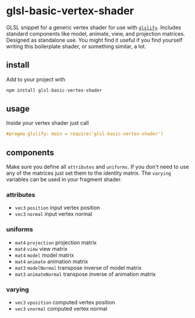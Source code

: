 # glsl-basic-vertex-shader

GLSL snippet for a generic vertex shader for use with [`glslify`](https://github.com/stackgl/glslify). Includes standard components like model, animate, view, and projection matrices. Designed as standalone use. You might find it useful if you find yourself writing this boilerplate shader, or something similar, a lot.

## install

Add to your project with

```bash
npm install glsl-basic-vertex-shader
```

## usage

Inside your vertex shader just call

```glsl
#pragma glslify: main = require('glsl-basic-vertex-shader')
```

## components

Make sure you define all `attributes` and `uniforms`. If you don't need to use any of the matrices just set them to the identity matrix. The `varying` variables can be used in your fragment shader.

### attributes

- `vec3` `position` input vertex position
- `vec3` `normal` input vertex normal

### uniforms

- `mat4` `projection` projection matrix
- `mat4` `view` view matrix
- `mat4` `model` model matrix
- `mat4` `animate` animation matrix
- `mat3` `modelNormal` transpose inverse of model matrix
- `mat3` `animateNormal` transpose inverse of animation matrix

### varying

- `vec3` `vposition` computed vertex position
- `vec3` `vnormal` computed vertex normal
